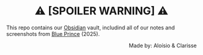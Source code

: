 <h1 align="center"> ⚠️ [SPOILER WARNING] ⚠️ </h1>
<p>This repo contains our <a href="https://obsidian.md/">Obsidian</a> vault, includind all of our notes and screenshots from <a href="https://store.steampowered.com/app/1569580/Blue_Prince/">Blue Prince</a> (2025).</p>
<p align="right">Made by: Aloísio & Clarisse</p>
